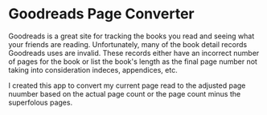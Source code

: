 # Goodreads Page Converter

Goodreads is a great site for tracking the books you read and seeing what your friends are reading. Unfortunately, many of the book detail records Goodreads uses are invalid. These records either have an incorrect number of pages for the book or list the book's length as the final page number not taking into consideration indeces, appendices, etc.

I created this app to convert my current page read to the adjusted page nuumber based on the actual page count or the page count minus the superfolous pages.
